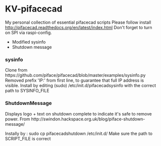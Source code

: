 # KV-pifacecad

My personal collection of essential pifacecad scripts
Please follow install http://pifacecad.readthedocs.org/en/latest/index.html
Don't forget to turn on SPI via raspi-config.

* Modified sysinfo
* Shutdown message

<h3>sysinfo</h3>
Clone from https://github.com/piface/pifacecad/blob/master/examples/sysinfo.py
Removed prefix 'IP:' from first line, to guarantee that full IP address is visible.
Install by editing (sudo) /etc/init.d/pifacecadsysinfo with the correct path to SYSINFO_FILE

<h3>ShutdownMessage</h3>
Displays logo + text on shutdown complete to indicate it's safe to remove power.
From http://swindon.hackspace.org.uk/blog/piface-shutdown-message/

Instally by : sudo cp pifacecadshutdown /etc/init.d/
Make sure the path to SCRIPT_FILE is correct
